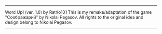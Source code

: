 ***
Word Up! (ver. 1.0) by Ratrio101
This is my remake/adaptation of the game "Соображарий" by Nikolai Pegasov.
All rights to the original idea and design belong to Nikolai Pegasov.
***
